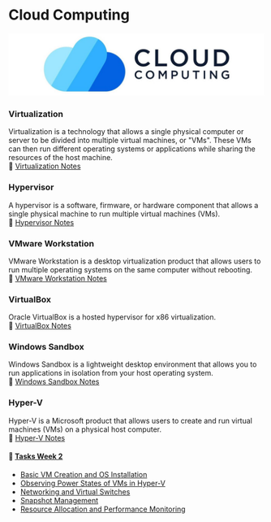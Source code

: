 # Cloud Computing

<img src="./assets/logosImages/cloudComputingImage.jpg" alt="Cloud Computing Image">

### Virtualization

Virtualization is a technology that allows a single physical computer or server to be divided into multiple virtual machines, or "VMs". These VMs can then run different operating systems or applications while sharing the resources of the host machine.\
🔗 [Virtualization Notes](./assets/Notes/Virtualization.md)

### Hypervisor

A hypervisor is a software, firmware, or hardware component that allows a single physical machine to run multiple virtual machines (VMs).\
🔗 [Hypervisor Notes](./assets/Notes/Hypervisor.md)

### VMware Workstation

VMware Workstation is a desktop virtualization product that allows users to run multiple operating systems on the same computer without rebooting.\
🔗 [VMware Workstation Notes](./assets/Notes/VMware%20Workstation.md)

### VirtualBox

Oracle VirtualBox is a hosted hypervisor for x86 virtualization.\
🔗 [VirtualBox Notes](./assets/Notes/VirtualBox.md)

### Windows Sandbox

Windows Sandbox is a lightweight desktop environment that allows you to run applications in isolation from your host operating system.\
🔗 [Windows Sandbox Notes](./assets/Notes/Windows%20Sandbox.md)

### Hyper-V

Hyper-V is a Microsoft product that allows users to create and run virtual machines (VMs) on a physical host computer.\
🔗 [Hyper-V Notes](./assets/Notes/Hyper-V.md)

#### 📜 [Tasks Week 2](./assets/Lab/TaskWeek2.md)
- [Basic VM Creation and OS Installation](./assets/Lab/TaskWeek2.md#basic-vm-creation-and-os-installation)
- [Observing Power States of VMs in Hyper-V](./assets/Lab/TaskWeek2.md#observing-power-states-of-vms-in-hyper-v)
- [Networking and Virtual Switches](./assets/Lab/TaskWeek2.md#networking-and-virtual-switches)
- [Snapshot Management](./assets/Lab/TaskWeek2.md#snapshot-management)
- [Resource Allocation and Performance Monitoring](./assets/Lab/TaskWeek2.md#resource-allocation-and-performance-monitoring)

